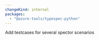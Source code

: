 ```yaml
---
changeKind: internal
packages:
  - "@azure-tools/typespec-python"
---
```


Add testcases for several spector scenarios